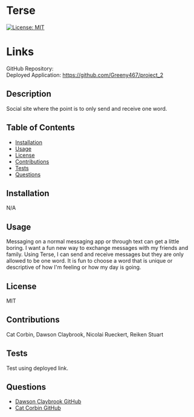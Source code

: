 # Terse

[![License: MIT](https://img.shields.io/badge/License-MIT-yellow.svg)](https://opensource.org/licenses/MIT)

# Links

GitHub Repository: 
<br>
Deployed Application: https://github.com/Greeny467/project_2

## Description

Social site where the point is to only send and receive one word.

## Table of Contents

- [Installation](#installation)
- [Usage](#usage)
- [License](#license)
- [Contributions](#contributions)
- [Tests](#tests)
- [Questions](#questions)

## Installation

N/A

## Usage

Messaging on a normal messaging app or through text can get a little boring. I want a fun new way to exchange messages with my friends and family. Using Terse, I can send and receive messages but they are only allowed to be one word. It is fun to choose a word that is unique or descriptive of how I'm feeling or how my day is going.

## License

MIT

## Contributions

Cat Corbin, Dawson Claybrook, Nicolai Rueckert, Reiken Stuart

## Tests

Test using deployed link.

## Questions
<ul>
<li> <a href = "https://github.com/Greeny467">Dawson Claybrook GitHub</a>
</li>
<li> <a href = "https://github.com/CatCorbin">Cat Corbin GitHub</a>
</li>